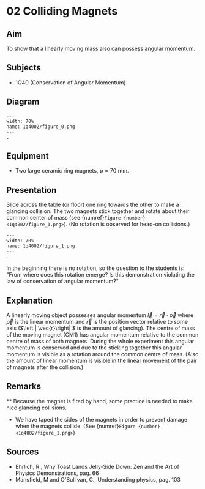 # 02 Colliding Magnets   
  
## Aim   
 To show that a linearly moving mass also can possess angular momentum.    
  
## Subjects   
* 1Q40 (Conservation of Angular Momentum)   

## Diagram
   
```{figure} figures/figure_0.png  
---  
width: 70%  
name: 1q4002/figure_0.png  
---  
. 
```

## Equipment
 *  Two large ceramic ring magnets, $\varnothing = 70\mathrm{~mm}$.
     
  
## Presentation   
 Slide across the table (or floor) one ring towards the other to make a glancing collision. The two magnets stick together and rotate about their common center of mass (see {numref}`Figure {number} <1q4002/figure_1.png>`). (No rotation is observed for head-on collisions.)    

```{figure} figures/figure_1.png  
---  
width: 70%  
name: 1q4002/figure_1.png  
---  
. 
```

In the beginning there is no rotation, so the question to the students is: "From where does this rotation emerge? Is this demonstration violating the law of conservation of angular momentum?"    
  
## Explanation   
 A linearly moving object possesses angular momentum $\vec{l}=\vec{r}\cdot\vec{p}$ where $\vec{p}$ is the linear momentum and $\vec{r}$ is the position vector relative to some axis ($\left | \vec{r}\right| $ is the amount of glancing). The centre of mass of the moving magnet (CM1) has angular momentum relative to the common centre of mass of both magnets. During the whole experiment this angular momentum is conserved and due to the sticking together this angular momentum is visible as a rotation around the common centre of mass. (Also the amount of linear momentum is visible in the linear movement of the pair of magnets after the collision.)    
  
## Remarks
**  Because the magnet is fired by hand, some practice is needed to make nice glancing collisions. 
 *  We have taped the sides of the magnets in order to prevent damage when the magnets collide. (See {numref}`Figure {number} <1q4002/figure_1.png>`)
   
  
## Sources
 *  Ehrlich, R., Why Toast Lands Jelly-Side Down: Zen and the Art of Physics Demonstrations, pag. 66 
 *  Mansfield, M and O'Sullivan, C., Understanding physics, pag. 103
  